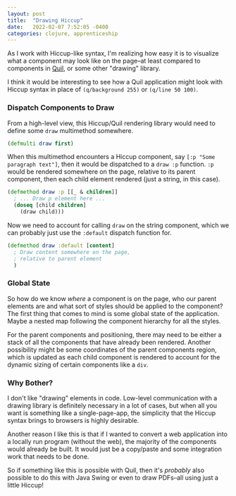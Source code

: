 ```yaml
---
layout: post
title:  "Drawing Hiccup"
date:   2022-02-07 7:52:05 -0400
categories: clojure, apprenticeship
---
```


As I work with Hiccup-like syntax, I'm realizing how easy it is to visualize what a 
component may look like on the page–at least compared to components in [Quil][quil], 
or some other "drawing" library.

I think it would be interesting to see how a Quil application might look with Hiccup
syntax in place of `(q/background 255)` or `(q/line 50 100)`.

### Dispatch Components to Draw

From a high-level view, this Hiccup/Quil rendering library would need to define 
some `draw` multimethod somewhere.

````clojure
(defmulti draw first)
````

When this multimethod encounters a Hiccup component, say `[:p "Some paragraph text"]`, 
then it would be dispatched to a `draw :p` function. `:p` would be rendered somewhere
on the page, relative to its parent component, then each child element rendered 
(just a string, in this case).

````clojure
(defmethod draw :p [[_ & children]]
  ; ... Draw p element here ...
  (doseq [child children]
    (draw child)))
````

Now we need to account for calling `draw` on the string component, which we can
probably just use the `:default` dispatch function for.

````clojure
(defmethod draw :default [content]
  ; Draw content somewhere on the page, 
  ; relative to parent element
  )
````

### Global State

So how do we know _where_ a component is on the page, who our parent elements are 
and what sort of styles should be applied to the component? The first thing that 
comes to mind is some global state of the application. Maybe a nested map following 
the component hierarchy for all the styles. 

For the parent components and positioning, there may need to be either a stack of all 
the components that have already been rendered. Another possibility might be some 
coordinates of the parent components region, which is updated as each child component
is rendered to account for the dynamic sizing of certain components like a `div`.

### Why Bother?

I don't like "drawing" elements in code. Low-level communication with a drawing library 
is definitely necessary in a lot of cases, but when all you want is something like a
single-page-app, the simplicity that the Hiccup syntax brings to browsers is 
highly desirable.

Another reason I like this is that if I wanted to convert a web application into a 
locally run program (without the web), the majority of the components would already
be built. It would just be a copy/paste and some integration work that needs to be done.

So if something like this is possible with Quil, then it's _probably_ also possible to 
do this with Java Swing or even to draw PDFs–all using just a little Hiccup!

[quil]: http://quil.info
